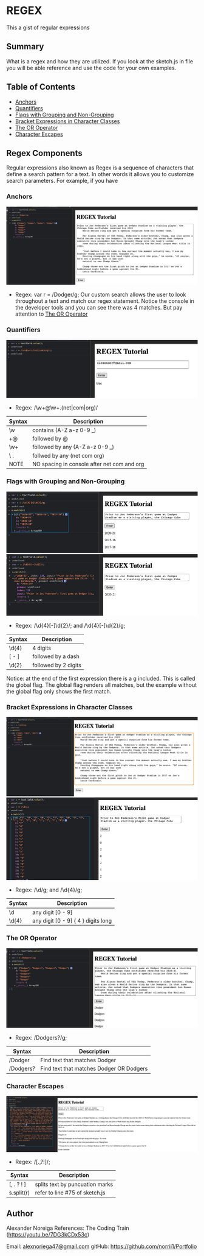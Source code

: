 # REGEX

This a gist of regular expressions

## Summary

 What is a regex and how they are utilized. If you look at the sketch.js in file you will be able reference and use the code for your own examples. 

## Table of Contents

- [Anchors](#anchors)
- [Quantifiers](#quantifiers)
- [Flags with Grouping and Non-Grouping](#flags-with-grouping-and-non-grouping)
- [Bracket Expressions in Character Classes](#bracket-expressions-in-character-classes)
- [The OR Operator](#the-or-operator)
- [Character Escapes](#character-escapes)

## Regex Components
  Regular expressions also known as Regex is a sequence of characters that define a search pattern for a text. In other words it allows you to customize search parameters. For example, if you have 
### Anchors
![anchors](assets/example1.png)

- Regex: var r = /Dodger/g;
Our custom search allows the user to look throughout a text and match our regex statement. Notice the console in the developer tools and you can see there was 4 matches. But pay attention to [The OR Operator](#the-or-operator)

### Quantifiers
![quantifiers](assets/example2.png)

- Regex: /\w+@\w+\.(net|com|org)/

| Syntax | Description |
| --- | ----------- |
| \w | contains (A-Z a-z 0-9 _) |
| +@ | followed by @ |
|\w+| followed by any (A-Z a-z 0-9 _)|
|\ .| follwed by any (net  com  org)|
NOTE|NO spacing in console after net com and org |

### Flags with Grouping and Non-Grouping
![flags](assets/example5.png)
![flags](assets/example6.png)

- Regex: /\d{4}[-]\d{2}/; and /\d{4}[-]\d{2}/g;

| Syntax      | Description |
| ----------- | ----------- |
| \d{4}      | 4 digits        |
| [ - ]   | followed by a dash         |
| \d{2}| followed by 2 digits|
Notice: at the end of the first expression there is a g included. This is called the global flag. The global flag renders all matches, but the example without the global flag only shows the first match.

### Bracket Expressions in Character Classes
![brackets](assets/example3.png)
![cClasses](assets/ex4.png)

- Regex: /\d/g; and /\d{4}/g;

| Syntax      | Description |
| ----------- | ----------- |
| \d      | any digit [0 - 9]        |
| \d{4}  | any digit [0 - 9] { 4 } digits long         |

### The OR Operator
![OR](assets/example7.png)

- Regex: /Dodgers?/g;

| Syntax      | Description |
| ----------- | ----------- |
| /Dodger      |Find text that matches Dodger    |
| /Dodgers?  | Find text that matches Dodger OR Dodgers |
### Character Escapes 
![escape](assets/example8.png)

- Regex: /[.,?!]/;

| Syntax      | Description |
| ----------- | ----------- |
| [, . ? ! ]     |splits text by puncuation marks  |
|s.split(r)| refer to line #75 of sketch.js |

## Author

Alexander Noreiga 
References: The Coding Train (https://youtu.be/7DG3kCDx53c)

Email: alexnoriega47@gmail.com 
gitHub: https://github.com/norrii1/Portfolio
